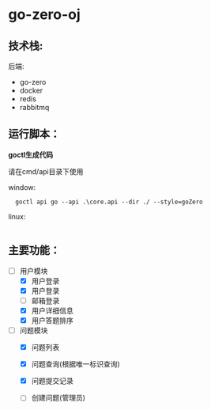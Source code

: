 # go-zero-oj

## 技术栈:

后端:

- go-zero
- docker
- redis
- rabbitmq

## 运行脚本：

**goctl生成代码**

请在cmd/api目录下使用


window:
``` shell
  goctl api go --api .\core.api --dir ./ --style=goZero
```

linux:
``` shell
```

## 主要功能：

- [ ] 用户模块
    - [x] 用户登录
    - [x] 用户登录
    - [ ] 邮箱登录
    - [x] 用户详细信息
    - [x] 用户答题排序
- [ ] 问题模块
    - [x] 问题列表
    - [x] 问题查询(根据唯一标识查询)
    - [x] 问题提交记录
    - [ ] 创建问题(管理员)
    

